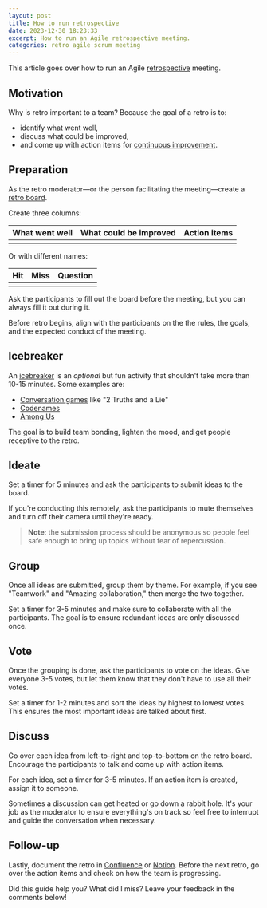```yaml
---
layout: post
title: How to run retrospective
date: 2023-12-30 18:23:33
excerpt: How to run an Agile retrospective meeting.
categories: retro agile scrum meeting
---
```


This article goes over how to run an Agile [retrospective](https://www.atlassian.com/team-playbook/plays/retrospective) meeting.

## Motivation

Why is retro important to a team? Because the goal of a retro is to:

- identify what went well,
- discuss what could be improved,
- and come up with action items for [continuous improvement](https://wikipedia.org/wiki/Continual_improvement_process).

## Preparation

As the retro moderator—or the person facilitating the meeting—create a [retro board](https://lilboards.org/).

Create three columns:

| What went well | What could be improved | Action items |
| -------------- | ---------------------- | ------------ |
|                |                        |              |

Or with different names:

| Hit | Miss | Question |
| --- | ---- | -------- |
|     |      |          |

Ask the participants to fill out the board before the meeting, but you can always fill it out during it.

Before retro begins, align with the participants on the the rules, the goals, and the expected conduct of the meeting.

## Icebreaker

An [icebreaker](<https://wikipedia.org/wiki/Icebreaker_(facilitation)>) is an _optional_ but fun activity that shouldn't take more than 10-15 minutes. Some examples are:

- [Conversation games](https://wikipedia.org/wiki/Conversation_games) like "2 Truths and a Lie"
- [Codenames](https://codenames.game/)
- [Among Us](https://www.innersloth.com/games/among-us/)

The goal is to build team bonding, lighten the mood, and get people receptive to the retro.

## Ideate

Set a timer for 5 minutes and ask the participants to submit ideas to the board.

If you're conducting this remotely, ask the participants to mute themselves and turn off their camera until they're ready.

> **Note**: the submission process should be anonymous so people feel safe enough to bring up topics without fear of repercussion.

## Group

Once all ideas are submitted, group them by theme. For example, if you see "Teamwork" and "Amazing collaboration," then merge the two together.

Set a timer for 3-5 minutes and make sure to collaborate with all the participants. The goal is to ensure redundant ideas are only discussed once.

## Vote

Once the grouping is done, ask the participants to vote on the ideas. Give everyone 3-5 votes, but let them know that they don't have to use all their votes.

Set a timer for 1-2 minutes and sort the ideas by highest to lowest votes. This ensures the most important ideas are talked about first.

## Discuss

Go over each idea from left-to-right and top-to-bottom on the retro board. Encourage the participants to talk and come up with action items.

For each idea, set a timer for 3-5 minutes. If an action item is created, assign it to someone.

Sometimes a discussion can get heated or go down a rabbit hole. It's your job as the moderator to ensure everything's on track so feel free to interrupt and guide the conversation when necessary.

## Follow-up

Lastly, document the retro in [Confluence](https://www.atlassian.com/software/confluence) or [Notion](https://www.notion.so/). Before the next retro, go over the action items and check on how the team is progressing.

Did this guide help you? What did I miss? Leave your feedback in the comments below!
